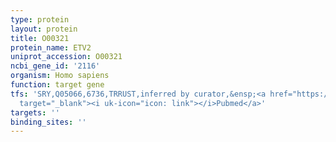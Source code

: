```yaml
---
type: protein
layout: protein
title: O00321
protein_name: ETV2
uniprot_accession: O00321
ncbi_gene_id: '2116'
organism: Homo sapiens
function: target gene
tfs: 'SRY,Q05066,6736,TRRUST,inferred by curator,&ensp;<a href="https://www.ncbi.nlm.nih.gov/pubmed/?term=22613723%5Buid%5D"
  target="_blank"><i uk-icon="icon: link"></i>Pubmed</a>'
targets: ''
binding_sites: ''
---
```

